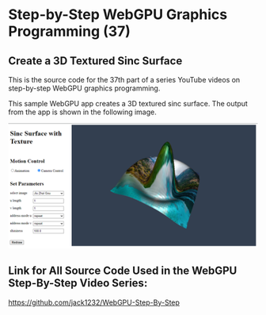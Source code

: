 # Step-by-Step WebGPU Graphics Programming (37) 
## Create a 3D Textured Sinc Surface

This is the source code for the 37th part of a series YouTube videos on step-by-step WebGPU graphics programming.

This sample WebGPU app creates a 3D textured sinc surface. The output from the app is shown in the following image.

![image01](dist/assets/image01.png)

## Link for All Source Code Used in the WebGPU Step-By-Step Video Series:

https://github.com/jack1232/WebGPU-Step-By-Step
